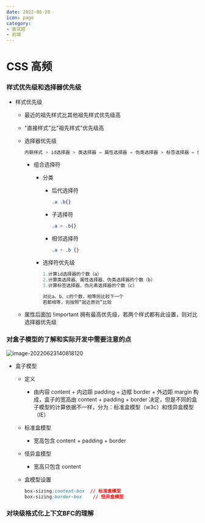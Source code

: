 ```yaml
---
date: 2022-06-28
icon: page
category:
- 面试题
- 前端
---
```


# CSS 高频

### 样式优先级和选择器优先级

- 样式优先级

  - 最近的祖先样式比其他祖先样式优先级高

  - "直接样式"比"祖先样式"优先级高

  - 选择器优先级

    ```js
    内联样式 > id选择器 > 类选择器 = 属性选择器 = 伪类选择器 > 标签选择器 = 伪元素选择器
    ```

    - 组合选择符

      - 分类

        - 后代选择符 

          ```css
          .a .b{}
          ```

        - 子选择符

          ```css
          .a > .b{}
          ```

        - 相邻选择符

          ```css
          .a + .b {}
          ```

      - 选择符优先级

        ```js
        1.计算id选择器的个数（a）
        2.计算类选择器、属性选择器、伪类选择器的个数（b）
        3.计算标签选择器、伪元素选择器的个数（c）
        
        对比a、b、c的个数，相等则比较下一个
        若都相等，则按照“就近原则”比较
        ```

  - 属性后面加 !important 拥有最高优先级，若两个样式都有此设置，则对比选择器优先级

### 对盒子模型的了解和实际开发中需要注意的点

![image-20220623140818120](https://cdn.yihuiblog.top/images/image-20220623140818120.png)

- 盒子模型

  - 定义

    - 由内容 content + 内边距 padding + 边框 border + 外边距 margin 构成，盒子的宽高由 content + padding + border 决定，但是不同的盒子模型的计算依据不一样，分为：标准盒模型（w3c）和怪异盒模型（IE）

  - 标准盒模型

    - 宽高包含 content + padding + border

  - 怪异盒模型

    - 宽高只包含 content

  - 盒模型设置

    ```css
    box-sizing:content-box  // 标准盒模型
    box-sizing:border-box	 // 怪异盒模型
    ```

### 对块级格式化上下文BFC的理解



